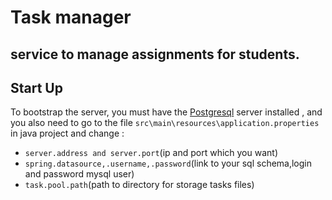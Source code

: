 # Task manager
## service to manage assignments for students. 
## Start Up
To bootstrap the server, you must have the [Postgresql](https://www.postgresql.org/download/) server installed ,
 and you also need to go to the file `src\main\resources\application.properties` in java project and change :
- `server.address and server.port`(ip and port which you want)
- `spring.datasource,.username,.password`(link to your sql schema,login and password mysql user)
- `task.pool.path`(path to directory for storage tasks files)
